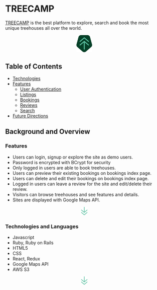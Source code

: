 # TREECAMP

[TREECAMP](https://tree-camp.herokuapp.com/#/ "TeeCamp Homepage") is the best platform to explore, search and book the most unique treehouses all over the world. 



<div align="center">
  <a href="https://tree-camp.herokuapp.com/#/"><img width="50px" src="app/assets/images/tree_camp_logo.png"></a>
</div>

## Table of Contents 

- [Technologies](#technologies)
- [Features](#features)
  * [User Authentication](#user-authentication)
  * [Listings](#listings)
  * [Bookings](#bookings)
  * [Reviews](#reviews)
  * [Search](#search)
- [Future Directions](#future-directions)

## Background and Overview
### Features
- Users can login, signup or explore the site as demo users.
- Password is encrypted with BCrypt for security 
- Only logged in users are able to book treehouses. 
- Users can preview their existing bookings on bookings index page.
- Users can delete and edit their bookings on bookings index page.
- Logged in users can leave a review for the site and edit/delete their review.
- Visitors can browse treehouses and see features and details.
- Sites are displayed with Google Maps API.


<div align="center">
  <a href="https://tree-camp.herokuapp.com/#/"><img width="20px" src="app/assets/images/arrow_down.png"></a>
</div>

### Technologies and Languages
- Javascript
- Ruby, Ruby on Rails
- HTML5
- CSS
- React, Redux
- Google Maps API
- AWS S3


<div align="center">
  <a href="https://tree-camp.herokuapp.com/#/"><img width="20px" src="app/assets/images/arrow_down.png"></a>
</div>

